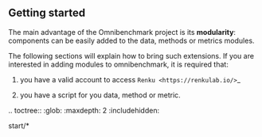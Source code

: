 
## Getting started

The main advantage of the Omnibenchmark project is its **modularity**: components can be easily added to the data, methods or metrics modules. 

The following sections will explain how to bring such extensions. If you are interested in adding modules to omnibenchmark, it is required that:

1. you have a valid account to access `Renku <https://renkulab.io/>`_ 

2. you have a script for you data, method or metric.

.. toctree::
   :glob:
   :maxdepth: 2
   :includehidden:

   start/*



